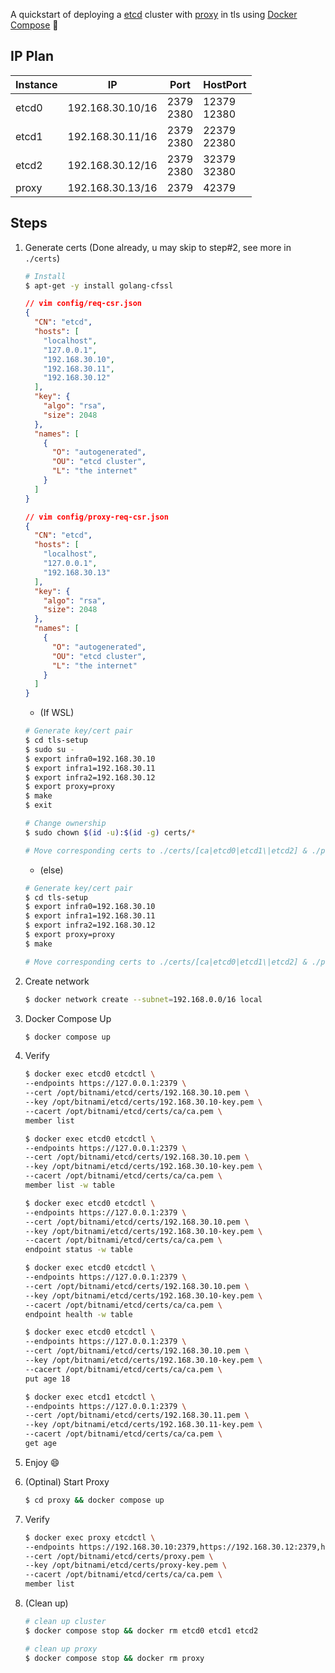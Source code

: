 A quickstart of deploying a [etcd](https://etcd.io/) cluster with [proxy](https://etcd.io/docs/v2.3/proxy/) in tls using [Docker Compose](https://docs.docker.com/compose/) :whale2:

## IP Plan

| Instance | IP               | Port           | HostPort         |
| -------- | ---------------- | -------------- | ---------------- |
| etcd0    | 192.168.30.10/16 | 2379<br />2380 | 12379<br />12380 |
| etcd1    | 192.168.30.11/16 | 2379<br />2380 | 22379<br />22380 |
| etcd2    | 192.168.30.12/16 | 2379<br />2380 | 32379<br />32380 |
| proxy    | 192.168.30.13/16 | 2379           | 42379            |

## Steps

1. Generate certs (Done already, u may skip to step#2, see more in `./certs`)

   ```bash
   # Install
   $ apt-get -y install golang-cfssl
   ```

   ```json
   // vim config/req-csr.json
   {
     "CN": "etcd",
     "hosts": [
       "localhost",
       "127.0.0.1",
       "192.168.30.10",
       "192.168.30.11",
       "192.168.30.12"
     ],
     "key": {
       "algo": "rsa",
       "size": 2048
     },
     "names": [
       {
         "O": "autogenerated",
         "OU": "etcd cluster",
         "L": "the internet"
       }
     ]
   }
   
   // vim config/proxy-req-csr.json
   {
     "CN": "etcd",
     "hosts": [
       "localhost",
       "127.0.0.1",
       "192.168.30.13"
     ],
     "key": {
       "algo": "rsa",
       "size": 2048
     },
     "names": [
       {
         "O": "autogenerated",
         "OU": "etcd cluster",
         "L": "the internet"
       }
     ]
   }
   ```

   - (If WSL)

   ```bash
   # Generate key/cert pair
   $ cd tls-setup
   $ sudo su -
   $ export infra0=192.168.30.10
   $ export infra1=192.168.30.11
   $ export infra2=192.168.30.12
   $ export proxy=proxy
   $ make
   $ exit
   
   # Change ownership
   $ sudo chown $(id -u):$(id -g) certs/*
   
   # Move corresponding certs to ./certs/[ca|etcd0|etcd1\|etcd2] & ./proxy/certs/[ca|proxy]
   ```

   - (else)

   ```bash
   # Generate key/cert pair
   $ cd tls-setup
   $ export infra0=192.168.30.10
   $ export infra1=192.168.30.11
   $ export infra2=192.168.30.12
   $ export proxy=proxy
   $ make
   
   # Move corresponding certs to ./certs/[ca|etcd0|etcd1\|etcd2] & ./proxy/certs/[ca|proxy]
   ```

2. Create network

   ```bash
   $ docker network create --subnet=192.168.0.0/16 local
   ```

3. Docker Compose Up

   ```bash
   $ docker compose up
   ```

4. Verify

   ```bash
   $ docker exec etcd0 etcdctl \
   --endpoints https://127.0.0.1:2379 \
   --cert /opt/bitnami/etcd/certs/192.168.30.10.pem \
   --key /opt/bitnami/etcd/certs/192.168.30.10-key.pem \
   --cacert /opt/bitnami/etcd/certs/ca/ca.pem \
   member list
   
   $ docker exec etcd0 etcdctl \
   --endpoints https://127.0.0.1:2379 \
   --cert /opt/bitnami/etcd/certs/192.168.30.10.pem \
   --key /opt/bitnami/etcd/certs/192.168.30.10-key.pem \
   --cacert /opt/bitnami/etcd/certs/ca/ca.pem \
   member list -w table
   
   $ docker exec etcd0 etcdctl \
   --endpoints https://127.0.0.1:2379 \
   --cert /opt/bitnami/etcd/certs/192.168.30.10.pem \
   --key /opt/bitnami/etcd/certs/192.168.30.10-key.pem \
   --cacert /opt/bitnami/etcd/certs/ca/ca.pem \
   endpoint status -w table
   
   $ docker exec etcd0 etcdctl \
   --endpoints https://127.0.0.1:2379 \
   --cert /opt/bitnami/etcd/certs/192.168.30.10.pem \
   --key /opt/bitnami/etcd/certs/192.168.30.10-key.pem \
   --cacert /opt/bitnami/etcd/certs/ca/ca.pem \
   endpoint health -w table
   ```

   ```bash
   $ docker exec etcd0 etcdctl \
   --endpoints https://127.0.0.1:2379 \
   --cert /opt/bitnami/etcd/certs/192.168.30.10.pem \
   --key /opt/bitnami/etcd/certs/192.168.30.10-key.pem \
   --cacert /opt/bitnami/etcd/certs/ca/ca.pem \
   put age 18
   
   $ docker exec etcd1 etcdctl \
   --endpoints https://127.0.0.1:2379 \
   --cert /opt/bitnami/etcd/certs/192.168.30.11.pem \
   --key /opt/bitnami/etcd/certs/192.168.30.11-key.pem \
   --cacert /opt/bitnami/etcd/certs/ca/ca.pem \
   get age
   ```

5. Enjoy :smile:

6. (Optinal) Start Proxy

   ```bash
   $ cd proxy && docker compose up
   ```

7. Verify

   ```bash
   $ docker exec proxy etcdctl \
   --endpoints https://192.168.30.10:2379,https://192.168.30.12:2379,https://192.168.30.11:2379 \
   --cert /opt/bitnami/etcd/certs/proxy.pem \
   --key /opt/bitnami/etcd/certs/proxy-key.pem \
   --cacert /opt/bitnami/etcd/certs/ca/ca.pem \
   member list
   ```

8. (Clean up)

   ```bash
   # clean up cluster
   $ docker compose stop && docker rm etcd0 etcd1 etcd2
   
   # clean up proxy
   $ docker compose stop && docker rm proxy
   ```

   

   

